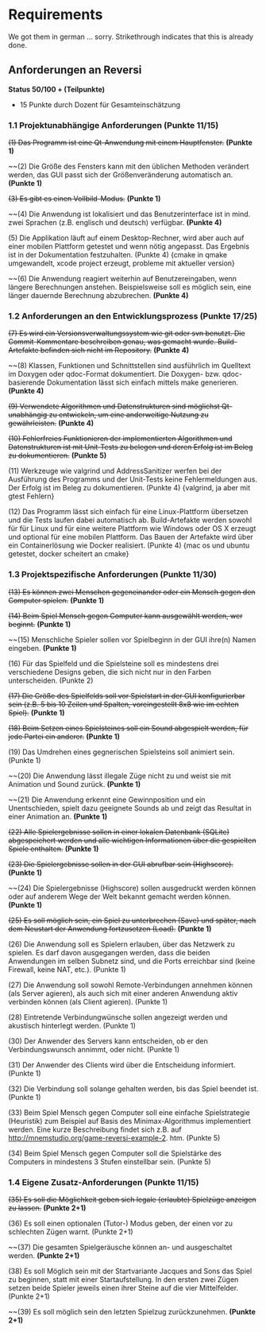 # Requirements

We got them in german ... sorry. Strikethrough indicates that this is already done.

## Anforderungen an Reversi

**Status 50/100 + (Teilpunkte)**

- 15 Punkte durch Dozent für Gesamteinschätzung

### 1.1 Projektunabhängige Anforderungen (Punkte 11/15)

~~(1) Das Programm ist eine Qt-Anwendung mit einem Hauptfenster.~~ **(Punkte 1)**

~~(2) Die Größe des Fensters kann mit den üblichen Methoden verändert werden, das GUI passt sich der Größenveränderung automatisch an. **(Punkte 1)**

~~(3) Es gibt es einen Vollbild-Modus.~~ **(Punkte 1)**

~~(4) Die Anwendung ist lokalisiert und das Benutzerinterface ist in mind. zwei Sprachen (z.B. englisch und deutsch) verfügbar. **(Punkte 4)**

(5) Die Applikation läuft auf einem Desktop-Rechner, wird aber auch auf einer mobilen Plattform getestet und wenn nötig angepasst. Das Ergebnis ist in der Dokumentation festzuhalten. (Punkte 4) {cmake in qmake umgewandelt, xcode project erzeugt, probleme mit aktueller version}

~~(6) Die Anwendung reagiert weiterhin auf Benutzereingaben, wenn längere Berechnungen anstehen. Beispielsweise soll es möglich sein, eine länger dauernde Berechnung abzubrechen. **(Punkte 4)**

### 1.2 Anforderungen an den Entwicklungsprozess (Punkte 17/25)

~~(7) Es wird ein Versionsverwaltungssystem wie git oder svn benutzt. Die Commit-Kommentare beschreiben genau, was gemacht wurde. Build-Artefakte befinden sich nicht im Repository.~~ **(Punkte 4)**

~~(8) Klassen, Funktionen und Schnittstellen sind ausführlich im Quelltext im Doxygen oder qdoc-Format dokumentiert. Die Doxygen- bzw. qdoc-basierende Dokumentation lässt sich einfach mittels make generieren. **(Punkte 4)**

~~(9) Verwendete Algorithmen und Datenstrukturen sind möglichst Qt-unabhängig zu entwickeln, um eine anderweitige Nutzung zu gewährleisten.~~ **(Punkte 4)**

~~(10) Fehlerfreies Funktionieren der implementierten Algorithmen und Datenstrukturen ist mit Unit-Tests zu belegen und deren Erfolg ist im Beleg zu dokumentieren.~~ **(Punkte 5)**

(11) Werkzeuge wie valgrind und AddressSanitizer werfen bei der Ausführung des Programms und der Unit-Tests keine Fehlermeldungen aus. Der Erfolg ist im Beleg zu dokumentieren. (Punkte 4) {valgrind, ja aber mit gtest Fehlern}

(12) Das Programm lässt sich einfach für eine Linux-Plattform übersetzen und die Tests laufen dabei automatisch ab. Build-Artefakte werden sowohl für für Linux und für eine weitere Plattform wie Windows oder OS X erzeugt und optional für eine mobilen Plattform. Das Bauen der Artefakte wird über ein Containerlösung wie Docker realisiert. (Punkte 4) {mac os und ubuntu getestet, docker scheitert an cmake}

### 1.3 Projektspezifische Anforderungen (Punkte 11/30)

~~(13) Es können zwei Menschen gegeneinander oder ein Mensch gegen den Computer spielen.~~ **(Punkte 1)**

~~(14) Beim Spiel Mensch gegen Computer kann ausgewählt werden, wer beginnt.~~ **(Punkte 1)**

~~(15) Menschliche Spieler sollen vor Spielbeginn in der GUI ihre(n) Namen eingeben. **(Punkte 1)**

(16) Für das Spielfeld und die Spielsteine soll es mindestens drei verschiedene Designs geben, die sich nicht nur in den Farben unterscheiden. (Punkte 2)

~~(17) Die Größe des Spielfelds soll vor Spielstart in der GUI konfigurierbar sein (z.B. 5 bis 10 Zeilen und Spalten, voreingestellt 8x8 wie im echten Spiel).~~ **(Punkte 1)**

~~(18) Beim Setzen eines Spielsteines soll ein Sound abgespielt werden, für jede Partei ein anderer.~~ **(Punkte 1)**

(19) Das Umdrehen eines gegnerischen Spielsteins soll animiert sein. (Punkte 1)

~~(20) Die Anwendung lässt illegale Züge nicht zu und weist sie mit Animation und Sound zurück. **(Punkte 1)**

~~(21) Die Anwendung erkennt eine Gewinnposition und ein Unentschieden, spielt dazu geeignete Sounds ab und zeigt das Resultat in einer Animation an. **(Punkte 1)**

~~(22) Alle Spielergebnisse sollen in einer lokalen Datenbank (SQLite) abgespeichert werden und alle wichtigen Informationen über die gespielten Spiele enthalten.~~ **(Punkte 1)**

~~(23) Die Spielergebnisse sollen in der GUI abrufbar sein (Highscore).~~ **(Punkte 1)**

~~(24) Die Spielergebnisse (Highscore) sollen ausgedruckt werden können oder auf anderem Wege der Welt bekannt gemacht werden können. **(Punkte 1)**

~~(25) Es soll möglich sein, ein Spiel zu unterbrechen (Save) und später, nach dem Neustart der Anwendung fortzusetzen (Load).~~ **(Punkte 1)**

(26) Die Anwendung soll es Spielern erlauben, über das Netzwerk zu spielen. Es darf davon ausgegangen werden, dass die beiden Anwendungen im selben Subnetz sind, und die Ports erreichbar sind (keine Firewall, keine NAT, etc.). (Punkte 1)

(27) Die Anwendung soll sowohl Remote-Verbindungen annehmen können (als Server agieren), als auch sich mit einer anderen Anwendung aktiv verbinden können (als Client agieren). (Punkte 1)

(28) Eintretende Verbindungwünsche sollen angezeigt werden und akustisch hinterlegt werden. (Punkte 1)

(30) Der Anwender des Servers kann entscheiden, ob er den Verbindungswunsch annimmt, oder nicht. (Punkte 1)

(31) Der Anwender des Clients wird über die Entscheidung informiert. (Punkte 1)

(32) Die Verbindung soll solange gehalten werden, bis das Spiel beendet ist. (Punkte 1)

(33) Beim Spiel Mensch gegen Computer soll eine einfache Spielstrategie (Heuristik) zum Beispiel auf Basis des Minimax-Algorithmus implementiert werden. Eine kurze Beschreibung findet sich z.B. auf http://mnemstudio.org/game-reversi-example-2.
htm. (Punkte 5)

(34) Beim Spiel Mensch gegen Computer soll die Spielstärke des Computers in mindestens 3 Stufen einstellbar sein. (Punkte 5)

### 1.4 Eigene Zusatz-Anforderungen (Punkte 11/15)

~~(35) Es soll die Möglichkeit geben sich legale (erlaubte) Spielzüge anzeigen zu lassen.~~ **(Punkte 2+1)**

(36) Es soll einen optionalen (Tutor-) Modus geben, der einen vor zu schlechten Zügen warnt. (Punkte 2+1)

~~(37) Die gesamten Spielgeräusche können an- und ausgeschaltet werden. **(Punkte 2+1)**

(38) Es soll Möglich sein mit der Startvariante Jacques and Sons das Spiel zu beginnen, statt mit einer Startaufstellung. In den ersten zwei Zügen setzen beide Spieler jeweils einen ihrer Steine auf die vier Mittelfelder. (Punkte 2+1)

~~(39) Es soll möglich sein den letzten Spielzug zurückzunehmen. **(Punkte 2+1)**

